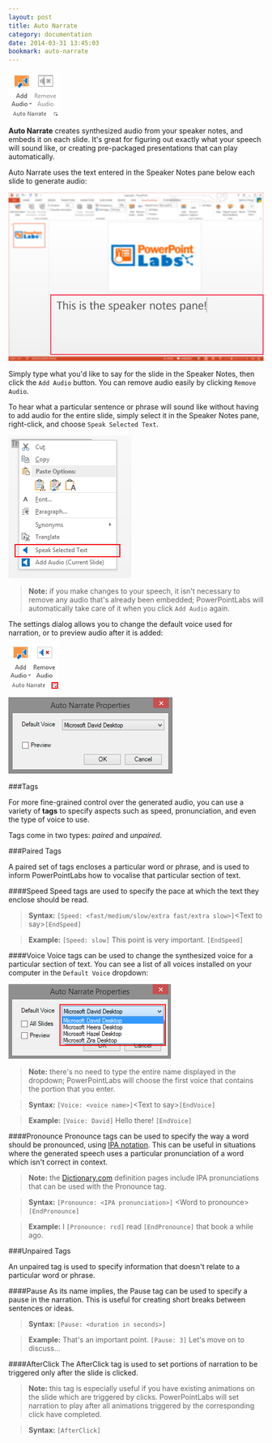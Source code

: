 ```yaml
---
layout: post
title: Auto Narrate
category: documentation
date: 2014-03-31 13:45:03
bookmark: auto-narrate
---
```


<p>
  <img class="box-shadow" src="./img/docs/auto-narrate-1.png">
</p>

**Auto Narrate** creates synthesized audio from your speaker notes, and embeds it on each slide. It's great for figuring out exactly what your speech will sound like, or creating pre-packaged presentations that can play automatically.

Auto Narrate uses the text entered in the Speaker Notes pane below each slide to generate audio:

<p>
  <img class="slide" src="./img/docs/auto-narrate-2.png">
</p>

Simply type what you'd like to say for the slide in the Speaker Notes, then click the `Add Audio` button. You can remove audio easily by clicking `Remove Audio`.

To hear what a particular sentence or phrase will sound like without having to add audio for the entire slide, simply select it in the Speaker Notes pane, right-click, and choose `Speak Selected Text`.

<p>
  <img class="box-shadow" src="./img/docs/auto-narrate-3.png">
</p>

>**Note:** if you make changes to your speech, it isn't necessary to remove any audio that's already been embedded; PowerPointLabs will automatically take care of it when you click `Add Audio` again.

The settings dialog allows you to change the default voice used for narration, or to preview audio after it is added:

<p>
  <img class="box-shadow" src="./img/docs/auto-narrate-5.png">
</p>

![](./img/docs/auto-narrate-6.png)


###Tags

For more fine-grained control over the generated audio, you can use a variety of **tags**
to specify aspects such as speed, pronunciation, and even the type of voice to use.

Tags come in two types: *paired* and *unpaired*.

###Paired Tags

A paired set of tags encloses a particular word or phrase, and is used to inform PowerPointLabs how to vocalise that particular section of text.

####Speed
Speed tags are used to specify the pace at which the text they enclose should be read.

> **Syntax:** `[Speed: <fast/medium/slow/extra fast/extra slow>]`&lt;Text to say&gt;`[EndSpeed]`

> **Example:** `[Speed: slow]` This point is very important. `[EndSpeed]`
  
####Voice
Voice tags can be used to change the synthesized voice for a particular section of text. You can see a list of all voices installed on your computer in the `Default Voice` dropdown:

![](./img/docs/auto-narrate-4.png)

>**Note:** there's no need to type the entire name displayed in the dropdown; PowerPointLabs will choose the first voice that contains the portion that you enter.

<p></p>

>**Syntax:** `[Voice: <voice name>]`&lt;Text to say&gt;`[EndVoice]`

>**Example:** `[Voice: David]` Hello there! `[EndVoice]`
 
 
####Pronounce
Pronounce tags can be used to specify the way a word should be pronounced, using [IPA notation](http://www.langsci.ucl.ac.uk/ipa/fullchart.html). This can be useful in situations where the generated speech uses a particular pronunciation of a word which isn't correct in context.

> **Note:** the [Dictionary.com](http://www.dictionary.com) definition pages include IPA pronunciations that can be used with the Pronounce tag.

<p>
</p>

> **Syntax:** `[Pronounce: <IPA pronunciation>]` &lt;Word to pronounce&gt; `[EndPronounce]`
  
> **Example:** I `[Pronounce: rɛd]` read `[EndPronounce]` that book a while ago.


###Unpaired Tags

An unpaired tag is used to specify information that doesn't relate to a particular word or phrase.

####Pause
As its name implies, the Pause tag can be used to specify a pause in the narration. This is useful for creating short breaks between sentences or ideas.

> **Syntax:** `[Pause: <duration in seconds>]`

> **Example:** That's an important point. `[Pause: 3]` Let's move on to discuss...


####AfterClick
The AfterClick tag is used to set portions of narration to be triggered only after the slide is clicked.

> **Note:** this tag is especially useful if you have existing animations on the slide which are triggered by clicks. PowerPointLabs will set narration to play after all animations triggered by the corresponding click have completed.

<p>
</p>

> **Syntax:** `[AfterClick]`


